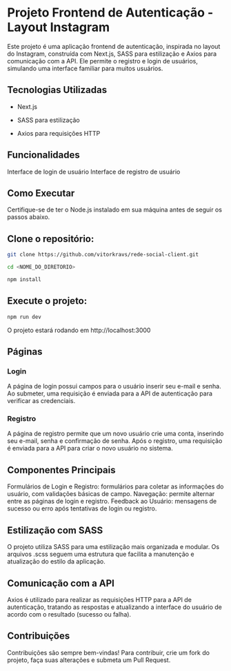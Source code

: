 # Projeto Frontend de Autenticação - Layout Instagram

Este projeto é uma aplicação frontend de autenticação, inspirada no layout do Instagram, construída com Next.js, SASS para estilização e Axios para comunicação com a API. Ele permite o registro e login de usuários, simulando uma interface familiar para muitos usuários.

## Tecnologias Utilizadas

- Next.js

- SASS para estilização
  
- Axios para requisições HTTP

## Funcionalidades

Interface de login de usuário
Interface de registro de usuário

## Como Executar

Certifique-se de ter o Node.js instalado em sua máquina antes de seguir os passos abaixo.

## Clone o repositório:

```bash
git clone https://github.com/vitorkravs/rede-social-client.git

cd <NOME_DO_DIRETORIO>

npm install
```

## Execute o projeto:

```bash
npm run dev
```

O projeto estará rodando em http://localhost:3000

## Páginas

### Login

A página de login possui campos para o usuário inserir seu e-mail e senha. Ao submeter, uma requisição é enviada para a API de autenticação para verificar as credenciais.

### Registro

A página de registro permite que um novo usuário crie uma conta, inserindo seu e-mail, senha e confirmação de senha. Após o registro, uma requisição é enviada para a API para criar o novo usuário no sistema.

## Componentes Principais

Formulários de Login e Registro: formulários para coletar as informações do usuário, com validações básicas de campo.
Navegação: permite alternar entre as páginas de login e registro.
Feedback ao Usuário: mensagens de sucesso ou erro após tentativas de login ou registro.

## Estilização com SASS

O projeto utiliza SASS para uma estilização mais organizada e modular. Os arquivos .scss seguem uma estrutura que facilita a manutenção e atualização do estilo da aplicação.

## Comunicação com a API

Axios é utilizado para realizar as requisições HTTP para a API de autenticação, tratando as respostas e atualizando a interface do usuário de acordo com o resultado (sucesso ou falha).

## Contribuições

Contribuições são sempre bem-vindas! Para contribuir, crie um fork do projeto, faça suas alterações e submeta um Pull Request.
